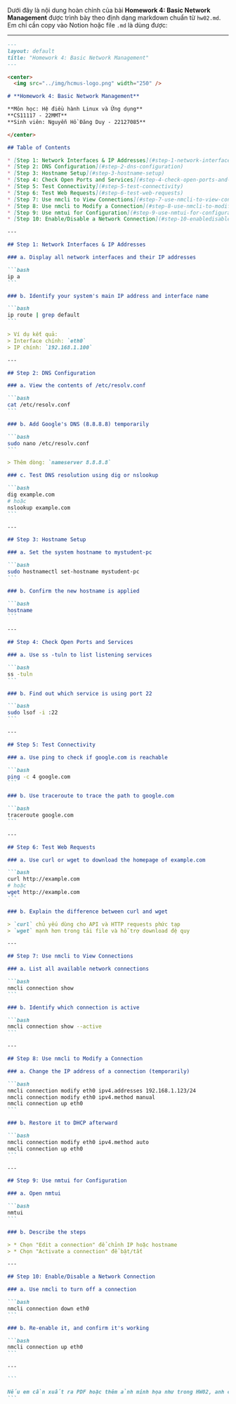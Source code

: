 Dưới đây là nội dung hoàn chỉnh của bài **Homework 4: Basic Network Management** được trình bày theo định dạng markdown chuẩn từ `hw02.md`. Em chỉ cần copy vào Notion hoặc file `.md` là dùng được:

---

````markdown
---
layout: default
title: "Homework 4: Basic Network Management"
---

<center>
  <img src="../img/hcmus-logo.png" width="250" />

# **Homework 4: Basic Network Management**

**Môn học: Hệ điều hành Linux và Ứng dụng**  
**CS11117 - 22MMT**  
**Sinh viên: Nguyễn Hồ Đăng Duy - 22127085**

</center>

## Table of Contents

* [Step 1: Network Interfaces & IP Addresses](#step-1-network-interfaces--ip-addresses)
* [Step 2: DNS Configuration](#step-2-dns-configuration)
* [Step 3: Hostname Setup](#step-3-hostname-setup)
* [Step 4: Check Open Ports and Services](#step-4-check-open-ports-and-services)
* [Step 5: Test Connectivity](#step-5-test-connectivity)
* [Step 6: Test Web Requests](#step-6-test-web-requests)
* [Step 7: Use nmcli to View Connections](#step-7-use-nmcli-to-view-connections)
* [Step 8: Use nmcli to Modify a Connection](#step-8-use-nmcli-to-modify-a-connection)
* [Step 9: Use nmtui for Configuration](#step-9-use-nmtui-for-configuration)
* [Step 10: Enable/Disable a Network Connection](#step-10-enabledisable-a-network-connection)

---

## Step 1: Network Interfaces & IP Addresses

### a. Display all network interfaces and their IP addresses

```bash
ip a
```

### b. Identify your system's main IP address and interface name

```bash
ip route | grep default
```

> Ví dụ kết quả:
> Interface chính: `eth0`
> IP chính: `192.168.1.100`

---

## Step 2: DNS Configuration

### a. View the contents of /etc/resolv.conf

```bash
cat /etc/resolv.conf
```

### b. Add Google's DNS (8.8.8.8) temporarily

```bash
sudo nano /etc/resolv.conf
```

> Thêm dòng: `nameserver 8.8.8.8`

### c. Test DNS resolution using dig or nslookup

```bash
dig example.com
# hoặc
nslookup example.com
```

---

## Step 3: Hostname Setup

### a. Set the system hostname to mystudent-pc

```bash
sudo hostnamectl set-hostname mystudent-pc
```

### b. Confirm the new hostname is applied

```bash
hostname
```

---

## Step 4: Check Open Ports and Services

### a. Use ss -tuln to list listening services

```bash
ss -tuln
```

### b. Find out which service is using port 22

```bash
sudo lsof -i :22
```

---

## Step 5: Test Connectivity

### a. Use ping to check if google.com is reachable

```bash
ping -c 4 google.com
```

### b. Use traceroute to trace the path to google.com

```bash
traceroute google.com
```

---

## Step 6: Test Web Requests

### a. Use curl or wget to download the homepage of example.com

```bash
curl http://example.com
# hoặc
wget http://example.com
```

### b. Explain the difference between curl and wget

> `curl` chủ yếu dùng cho API và HTTP requests phức tạp
> `wget` mạnh hơn trong tải file và hỗ trợ download đệ quy

---

## Step 7: Use nmcli to View Connections

### a. List all available network connections

```bash
nmcli connection show
```

### b. Identify which connection is active

```bash
nmcli connection show --active
```

---

## Step 8: Use nmcli to Modify a Connection

### a. Change the IP address of a connection (temporarily)

```bash
nmcli connection modify eth0 ipv4.addresses 192.168.1.123/24
nmcli connection modify eth0 ipv4.method manual
nmcli connection up eth0
```

### b. Restore it to DHCP afterward

```bash
nmcli connection modify eth0 ipv4.method auto
nmcli connection up eth0
```

---

## Step 9: Use nmtui for Configuration

### a. Open nmtui

```bash
nmtui
```

### b. Describe the steps

> * Chọn "Edit a connection" để chỉnh IP hoặc hostname
> * Chọn "Activate a connection" để bật/tắt

---

## Step 10: Enable/Disable a Network Connection

### a. Use nmcli to turn off a connection

```bash
nmcli connection down eth0
```

### b. Re-enable it, and confirm it's working

```bash
nmcli connection up eth0
```

---

```

Nếu em cần xuất ra PDF hoặc thêm ảnh minh họa như trong HW02, anh có thể giúp tiếp!
```
